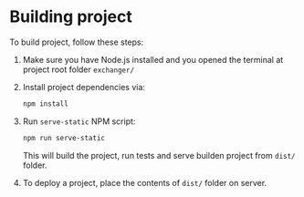 # Building project

To build project, follow these steps:

1. Make sure you have Node.js installed and you opened the terminal at project root folder `exchanger/`

2. Install project dependencies via:

    ```bash
    npm install
    ```

3. Run `serve-static` NPM script:

    ```bash
    npm run serve-static
    ```

    This will build the project, run tests and serve builden project from `dist/` folder.

4. To deploy a project, place the contents of `dist/` folder on server.
